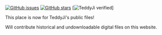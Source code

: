 [![GitHub issues](https://img.shields.io/github/issues/TeddyJi/TeddyJiArchive?color=blue)](https://github.com/TeddyJi/TeddyJiArchive/issues)
[![GitHub stars](https://img.shields.io/github/stars/TeddyJi/TeddyJiArchive?color=yellow)](https://github.com/TeddyJi/TeddyJiArchive/stargazers)
[![TeddyJi verified](https://img.shields.io/badge/verified-%E2%9C%94%EF%B8%8FTeddyJi-brightgreen)]

This place is now for TeddyJi's public files!

Will contribute historical and undownloadable digital files on this website.
